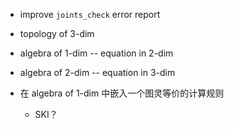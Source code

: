 - improve `joints_check` error report

- topology of 3-dim

- algebra of 1-dim -- equation in 2-dim
- algebra of 2-dim -- equation in 3-dim

- 在 algebra of 1-dim 中嵌入一个图灵等价的计算规则
  - SKI？
